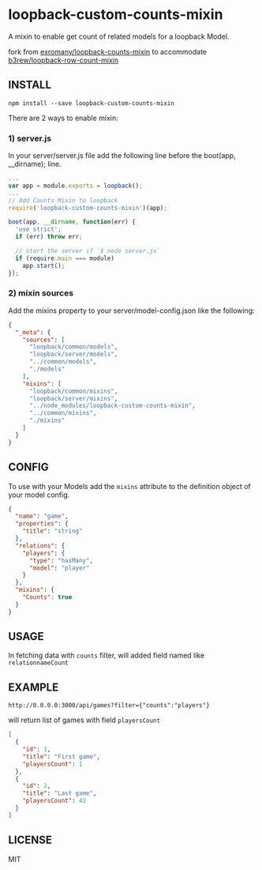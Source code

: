 # loopback-custom-counts-mixin
A mixin to enable get count of related models for a loopback Model.

fork from [exromany/loopback-counts-mixin](https://github.com/exromany/loopback-counts-mixin) to accommodate [b3rew/loopback-row-count-mixin](https://github.com/b3rew/loopback-row-count-mixin)
## INSTALL

```
npm install --save loopback-custom-counts-mixin
```

There are 2 ways to enable mixin:

### 1) server.js

In your server/server.js file add the following line before the boot(app, __dirname); line.

```js
...
var app = module.exports = loopback();
...
// Add Counts Mixin to loopback
require('loopback-custom-counts-mixin')(app);

boot(app, __dirname, function(err) {
  'use strict';
  if (err) throw err;

  // start the server if `$ node server.js`
  if (require.main === module)
    app.start();
});
```

### 2) mixin sources

Add the mixins property to your server/model-config.json like the following:

```json
{
  "_meta": {
    "sources": [
      "loopback/common/models",
      "loopback/server/models",
      "../common/models",
      "./models"
    ],
    "mixins": [
      "loopback/common/mixins",
      "loopback/server/mixins",
      "../node_modules/loopback-custom-counts-mixin",
      "../common/mixins",
      "./mixins"
    ]
  }
}
```

## CONFIG

To use with your Models add the `mixins` attribute to the definition object of your model config.

```json
{
  "name": "game",
  "properties": {
    "title": "string"
  },
  "relations": {
    "players": {
      "type": "hasMany",
      "model": "player"
    }
  },
  "mixins": {
    "Counts": true
  }
}
```

## USAGE

In fetching data with `counts` filter, will added field named like `relationnameCount`

## EXAMPLE

```
http://0.0.0.0:3000/api/games?filter={"counts":"players"}
```

will return list of games with field `playersCount`

```json
[
  {
    "id": 1,
    "title": "First game",
    "playersCount": 1
  },
  {
    "id": 2,
    "title": "Last game",
    "playersCount": 42
  }
]
```

## LICENSE

MIT

